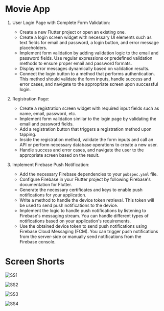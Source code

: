 
# Movie App

1. User Login Page with Complete Form Validation:
    - Create a new Flutter project or open an existing one.
    - Create a login screen widget with necessary UI elements such as text fields for email and password, a login button, and error message placeholders.
    - Implement form validation by adding validation logic to the email and password fields. Use regular expressions or predefined validation methods to ensure proper email and password formats.
    - Display error messages dynamically based on validation results.
    - Connect the login button to a method that performs authentication. This method should validate the form inputs, handle success and error cases, and navigate to the appropriate screen upon successful login.

2. Registration Page:
    - Create a registration screen widget with required input fields such as name, email, password, etc.
    - Implement form validation similar to the login page by validating the email and password fields.
    - Add a registration button that triggers a registration method upon tapping.
    - Inside the registration method, validate the form inputs and call an API or perform necessary database operations to create a new user.
    - Handle success and error cases, and navigate the user to the appropriate screen based on the result.

3. Implement Firebase Push Notification:
    - Add the necessary Firebase dependencies to your `pubspec.yaml` file.
    - Configure Firebase in your Flutter project by following Firebase's documentation for Flutter.
    - Generate the necessary certificates and keys to enable push notifications for your application.
    - Write a method to handle the device token retrieval. This token will be used to send push notifications to the device.
    - Implement the logic to handle push notifications by listening to Firebase's messaging stream. You can handle different types of notifications based on your application's requirements.
    - Use the obtained device token to send push notifications using Firebase Cloud Messaging (FCM). You can trigger push notifications from the server-side or manually send notifications from the Firebase console.

# Screen Shorts
![SS1](https://github.com/akashlilhare/akash_movie_db_assigmnet/blob/master/screen_short/img1.jpeg?raw=true)

![SS2](https://github.com/akashlilhare/akash_movie_db_assigmnet/blob/master/screen_short/img2.jpeg?raw=true)

![SS3](https://github.com/akashlilhare/akash_movie_db_assigmnet/blob/master/screen_short/img3.jpeg?raw=true)

![SS4](https://github.com/akashlilhare/akash_movie_db_assigmnet/blob/master/screen_short/img4.jpeg?raw=true)

